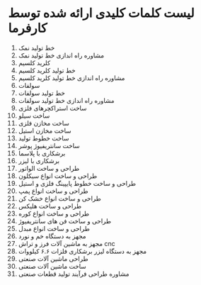 # لیست کلمات کلیدی ارائه شده توسط کارفرما

1. خط تولید نمک
2. مشاوره راه اندازی خط تولید نمک
3. کلرید کلسیم
4. خط تولید کلرید کلسیم
5. مشاوره راه اندازی خط تولید کلرید کلسیم
6. سولفات
7. خط تولید سولفات
8. مشاوره راه اندازی خط تولید سولفات
9. ساخت استراکچرهای فلزی
10. ساخت سیلو
11. ساخت مخازن فلزی
12. ساخت مخازن استیل
13. ساخت خطوط تولید
14. ساخت سانتریفیوژ پوشر
15. برشکاری با پلاسما
16. برشکاری با لیزر
17. طراحی و ساخت الواتور
18. طراحی و ساخت انواع سیکلون
19. طراحی و ساخت خطوط پایپینگ فلزی و استیل
20. طراحی و ساخت انواع پمپ
21. طراحی و ساخت انواع خشک کن
22. طراحی و ساخت هلیکس
23. طراحی و ساخت انواع کوره
24. طراحی و ساخت فن های سانتریفیوژ
25. طراحی و ساخت انواع مبدل
26. مجهز به دستگاه خم و نورد
27. مجهز به ماشین آلات فرز و تراش cnc
28. مجهز به دستگاه لیزر برشکاری فلزات ۶.۶ کیلووات
29. طراحی ماشین آلات صنعتی
30. ساخت ماشین آلات صنعتی
31. مشاوره طراحی فرآیند تولید قطعات صنعتی